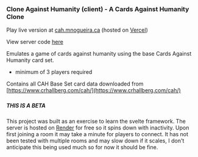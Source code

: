 ### Clone Against Humanity (client) - A Cards Against Humanity Clone


Play live version at [cah.mnogueira.ca](https://cah.mnogueira.ca) (hosted on [Vercel](https://vercel.com/))

View server code [here](https://github.com/MVN-14/CAHServer)

Emulates a game of cards against humanity using the base Cards Against Humanity card set.
- minimum of 3 players required

Contains all CAH Base Set card data downloaded from [https://www.crhallberg.com/cah/](https://www.crhallberg.com/cah/)

###

##### THIS IS A BETA
This project was built as an exercise to learn the svelte framework.
The server is hosted on [Render](https://render.com/) for free so it spins 
down with inactivity. Upon first joining a room it may take a minute for players
to connect. It has not been tested with multiple rooms and may slow down if it
scales, I don't anticipate this being used much so for now it should be fine.

